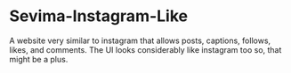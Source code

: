 # Sevima-Instagram-Like
A website very similar to instagram that allows posts, captions, follows, likes, and comments. The UI looks considerably like instagram too so, that might be a plus.
